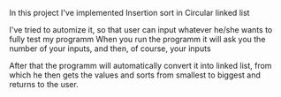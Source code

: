 In this project I've implemented Insertion sort in Circular linked list

I've tried to automize it, so that user can input whatever he/she wants to fully test my programm
When you run the programm it will ask you the number of your inputs, and then, of course, your inputs

After that the programm will automatically convert it into linked list, from which he then gets the values and sorts from smallest to biggest  and returns to the user.
